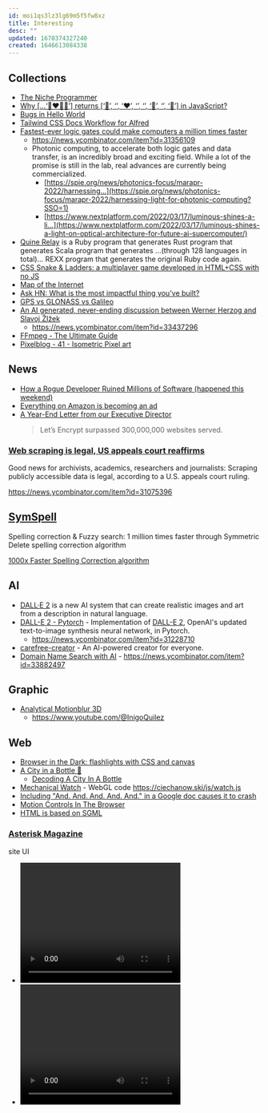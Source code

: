 ```yaml
---
id: moi1qs3lz3lg69m5f5fw8xz
title: Interesting
desc: ""
updated: 1670374327240
created: 1646613084338
---
```


## Collections

- [The Niche Programmer](https://news.ycombinator.com/item?id=31223614)
- [Why […‘👩‍❤️‍💋‍👨’] returns [‘👩’, ‘‍’, ‘❤’, ‘️’, ‘‍’, ‘💋’, ‘‍’, ‘👨’] in JavaScript?](https://medium.com/frontend-canteen/why-%EF%B8%8F-returns-%EF%B8%8F-in-javascript-7b890e3a13b2)
- [Bugs in Hello World](https://blog.sunfishcode.online/bugs-in-hello-world/)
- [Tailwind CSS Docs Workflow for Alfred](https://github.com/techouse/alfred-tailwindcss-docs)
- [Fastest-ever logic gates could make computers a million times faster](https://newatlas.com/electronics/fastest-ever-logic-gates-computers-million-times-faster-petahertz/)
  - https://news.ycombinator.com/item?id=31356109
  - Photonic computing, to accelerate both logic gates and data transfer, is an incredibly broad and exciting field. While a lot of the promise is still in the lab, real advances are currently being commercialized.
    - [https://spie.org/news/photonics-focus/marapr-2022/harnessing...](https://spie.org/news/photonics-focus/marapr-2022/harnessing-light-for-photonic-computing?SSO=1)
    - [https://www.nextplatform.com/2022/03/17/luminous-shines-a-li...](https://www.nextplatform.com/2022/03/17/luminous-shines-a-light-on-optical-architecture-for-future-ai-supercomputer/)
- [Quine Relay](https://github.com/mame/quine-relay) is a Ruby program that generates Rust program that generates Scala program that generates ...(through 128 languages in total)... REXX program that generates the original Ruby code again.
- [CSS Snake & Ladders: a multiplayer game developed in HTML+CSS with no JS](https://codepen.io/alvaromontoro/pen/gjWPNW)
- [Map of the Internet](https://ipv4.dev.sarl/)
- [Ask HN: What is the most impactful thing you've built?](https://news.ycombinator.com/item?id=33659852)
- [GPS vs GLONASS vs Galileo](https://www.gpsrchive.com/Shared/Satellites/GPS%20vs%20GLONASS%20vs%20Galileo.html)
- [An AI generated, never-ending discussion between Werner Herzog and Slavoj ŽIžek](https://infiniteconversation.com/)
  - https://news.ycombinator.com/item?id=33437296
- [FFmpeg - The Ultimate Guide](https://img.ly/blog/ultimate-guide-to-ffmpeg/)
- [Pixelblog - 41 - Isometric Pixel art](https://www.slynyrd.com/blog/2022/11/28/pixelblog-41-isometric-pixel-art)

## News

- [How a Rogue Developer Ruined Millions of Software (happened this weekend)](https://medium.com/@anthonyjdella/how-a-rogue-developer-ruined-millions-of-software-happened-this-weekend-8602af1f8e07)
- [Everything on Amazon is becoming an ad](https://www.washingtonpost.com/technology/interactive/2022/amazon-shopping-ads/)
- [A Year-End Letter from our Executive Director](https://letsencrypt.org/2022/12/05/ed-letter-2022.html)
  > Let’s Encrypt surpassed 300,000,000 websites served.

### [Web scraping is legal, US appeals court reaffirms](https://techcrunch.com/2022/04/18/web-scraping-legal-court/)

Good news for archivists, academics, researchers and journalists: Scraping publicly accessible data is legal, according to a U.S. appeals court ruling.

https://news.ycombinator.com/item?id=31075396

## [SymSpell](https://github.com/wolfgarbe/SymSpell)

Spelling correction & Fuzzy search: 1 million times faster through Symmetric Delete spelling correction algorithm

[1000x Faster Spelling Correction algorithm](https://seekstorm.com/blog/1000x-spelling-correction/)

## AI

- [DALL·E 2](https://openai.com/dall-e-2/) is a new AI system that can create realistic images and art from a description in natural language.
- [DALL-E 2 - Pytorch](https://github.com/lucidrains/DALLE2-pytorch) - Implementation of [DALL-E 2](https://openai.com/dall-e-2/), OpenAI's updated text-to-image synthesis neural network, in Pytorch.
  - https://news.ycombinator.com/item?id=31228710
- [carefree-creator](https://github.com/carefree0910/carefree-creator) - An AI-powered creator for everyone.
- [Domain Name Search with AI](https://smartynames.com/) - https://news.ycombinator.com/item?id=33882497

## Graphic

- [Analytical Motionblur 3D](https://www.shadertoy.com/view/MdB3Dw)
  - https://www.youtube.com/@InigoQuilez

## Web

- [Browser in the Dark: flashlights with CSS and canvas](https://voussoir.net/writing/browser_in_the_dark)
- [A City in a Bottle 🌆](https://mobile.twitter.com/KilledByAPixel/status/1517294627996545024)
  - [Decoding A City In A Bottle](https://observablehq.com/@darabos/decoding-a-city-in-a-bottle)
- [Mechanical Watch](https://ciechanow.ski/mechanical-watch/) - WebGL code https://ciechanow.ski/js/watch.js
- [Including "And. And. And. And. And." in a Google doc causes it to crash](https://support.google.com/docs/thread/162510194/including-and-and-and-and-and-in-a-google-doc-causes-it-to-crash?hl=en)
- [Motion Controls In The Browser](https://www.smashingmagazine.com/2022/10/motion-controls-browser/)
- [HTML is based on SGML](https://news.ycombinator.com/item?id=33553269)

### [Asterisk Magazine](https://asteriskmag.com/)

site UI

- <video width="320" height="240" controls>
  <source src="/assets/movs/asteriskmag.com__mobile.mov" type="video/mp4">
  </video>
- <video width="320" height="240" controls>
  <source src="/assets/movs/asteriskmag.com__desktop.mov" type="video/mp4">
  </video>
